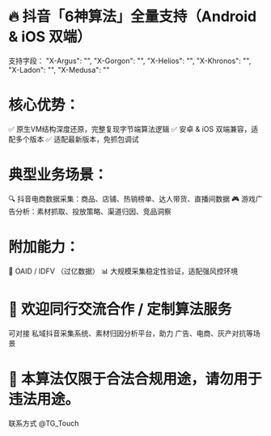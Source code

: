 # 🔥 抖音「6神算法」全量支持（Android & iOS 双端）
支持字段：
"X-Argus": "",
"X-Gorgon": "",
"X-Helios": "",
"X-Khronos": "",
"X-Ladon": "",
"X-Medusa": ""
# 核心优势：
✅ 原生VM结构深度还原，完整复现字节端算法逻辑
✅ 安卓 & iOS 双端兼容，适配多个版本
✅ 适配最新版本，免抓包调试

# 典型业务场景：
🔍 抖音电商数据采集：商品、店铺、热销榜单、达人带货、直播间数据
🎮 游戏广告分析：素材抓取、投放策略、渠道归因、竞品洞察

# 附加能力：
🎯 OAID / IDFV （过亿数据）
📊 大规模采集稳定性验证，适配强风控环境


# 📩 欢迎同行交流合作 / 定制算法服务
可对接 私域抖音采集系统、素材归因分析平台，助力 广告、电商、灰产对抗等场景

# 🔐 本算法仅限于合法合规用途，请勿用于违法用途。


联系方式
@TG_Touch
